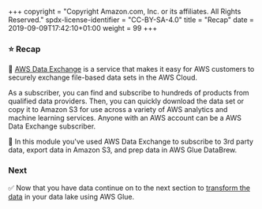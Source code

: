+++
copyright = "Copyright Amazon.com, Inc. or its affiliates. All Rights Reserved."
spdx-license-identifier = "CC-BY-SA-4.0"
title = "Recap"
date = 2019-09-09T17:42:10+01:00
weight = 99
+++

### :star: Recap

:key: [AWS Data Exchange][dx] is a service that makes it easy for AWS customers to securely exchange file-based data sets in the AWS Cloud.

As a subscriber, you can find and subscribe to hundreds of products from qualified data providers. Then, you can quickly download the data set or copy it to Amazon S3 for use across a variety of AWS analytics and machine learning services. Anyone with an AWS account can be a AWS Data Exchange subscriber.

:wrench: In this module you've used AWS Data Exchange to subscribe to 3rd party data, export data in Amazon S3, and prep data in AWS Glue DataBrew.

### Next

:white_check_mark: Now that you have data continue on to the next section to [transform the data][transform] in your data lake using AWS Glue.

[dx]: https://aws.amazon.com/data-exchange/
[transform]: /transform
